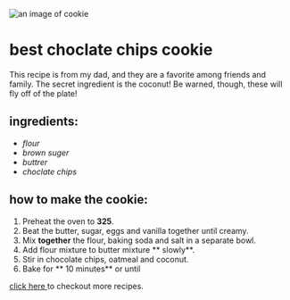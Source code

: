 ![an image of cookie](https://upload.wikimedia.org/wikipedia/commons/7/70/Cookie.png)
# best choclate chips cookie
 This recipe is from my dad, and they are a favorite among friends and family. The secret ingredient is the coconut! Be warned, though, these will fly off of the plate!


## ingredients:
 * _flour_
 * _brown suger_
 * _buttrer_
 * _choclate chips_


## how to make the cookie:
1. Preheat the oven to  **325**.
2. Beat the butter, sugar, eggs and vanilla together until creamy.
3. Mix **together** the flour, baking soda and salt in a separate bowl.
4. Add flour mixture to butter mixture ** slowly**.
5. Stir in chocolate chips, oatmeal and coconut.
6. Bake for ** 10 minutes** or until

[click here ](http://allrecipes.com/) to checkout more recipes.
